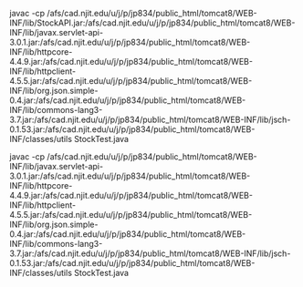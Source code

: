 javac -cp /afs/cad.njit.edu/u/j/p/jp834/public_html/tomcat8/WEB-INF/lib/StockAPI.jar:/afs/cad.njit.edu/u/j/p/jp834/public_html/tomcat8/WEB-INF/lib/javax.servlet-api-3.0.1.jar:/afs/cad.njit.edu/u/j/p/jp834/public_html/tomcat8/WEB-INF/lib/httpcore-4.4.9.jar:/afs/cad.njit.edu/u/j/p/jp834/public_html/tomcat8/WEB-INF/lib/httpclient-4.5.5.jar:/afs/cad.njit.edu/u/j/p/jp834/public_html/tomcat8/WEB-INF/lib/org.json.simple-0.4.jar:/afs/cad.njit.edu/u/j/p/jp834/public_html/tomcat8/WEB-INF/lib/commons-lang3-3.7.jar:/afs/cad.njit.edu/u/j/p/jp834/public_html/tomcat8/WEB-INF/lib/jsch-0.1.53.jar:/afs/cad.njit.edu/u/j/p/jp834/public_html/tomcat8/WEB-INF/classes/utils StockTest.java



javac -cp /afs/cad.njit.edu/u/j/p/jp834/public_html/tomcat8/WEB-INF/lib/javax.servlet-api-3.0.1.jar:/afs/cad.njit.edu/u/j/p/jp834/public_html/tomcat8/WEB-INF/lib/httpcore-4.4.9.jar:/afs/cad.njit.edu/u/j/p/jp834/public_html/tomcat8/WEB-INF/lib/httpclient-4.5.5.jar:/afs/cad.njit.edu/u/j/p/jp834/public_html/tomcat8/WEB-INF/lib/org.json.simple-0.4.jar:/afs/cad.njit.edu/u/j/p/jp834/public_html/tomcat8/WEB-INF/lib/commons-lang3-3.7.jar:/afs/cad.njit.edu/u/j/p/jp834/public_html/tomcat8/WEB-INF/lib/jsch-0.1.53.jar:/afs/cad.njit.edu/u/j/p/jp834/public_html/tomcat8/WEB-INF/classes/utils StockTest.java